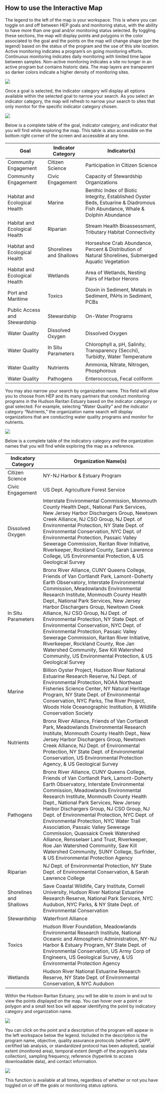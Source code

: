 ## How to use the Interactive Map

The legend to the left of the map is your workspace. This is where you can toggle on and off between HEP goals and monitoring status, with the ability to have more than one goal and/or monitoring status selected. By toggling these sections, the map will display points and polygons in the color associated to the goal and the points on the map will change shape (per the legend) based on the status of the program and the use of this site location. Active monitoring indicates a program’s on going monitoring efforts. Continuous monitoring indicates daily monitoring with limited time lapse between samples. Non-active monitoring indicates a site no longer in an active program but contains historic data. The map layers are transparent so darker colors indicate a higher density of monitoring sites.

![](images/about-map-legend.jpg)

Once a goal is selected, the indicator category will display all options available within the selected goal to narrow your search. As you select an indicator category, the map will refresh to narrow your search to sites that only monitor for the specific indicator category chosen. 

![](images/about-map-category.jpg)

Below is a complete table of the goal, indicator category, and indicator that you will find while exploring the map. This table is also accessible on the bottom right corner of the screen and accessible at any time.

<div id="indicator-categories"></div>

| Goal | Indicator Category | Indicator(s) |
|-------------------------------|--------------------|------------------------------------------------------------------------------------------------------------------------------|
| Community Engagement | Citizen Science | Participation in Citizen Science |
| Community Engagement | Civic Engagement | Capacity of Stewardship Organizations |
| Habitat and Ecological Health | Marine | Benthic Index of Biotic Integrity, Established Oyster Beds, Estuarine & Diadromous Fish Abundance, Whale & Dolphin Abundance |
| Habitat and Ecological Health | Riparian | Stream Health Bioassessment, Tributary Habitat Connectivity |
| Habitat and Ecological Health | Shorelines and Shallows | Horseshoe Crab Abundance, Percent & Distribution of Natural Shorelines, Submerged Aquatic Vegetation |
| Habitat and Ecological Health | Wetlands | Area of Wetlands, Nesting Pairs of Harbor Herons |
| Port and Maritime | Toxics | Dioxin in Sediment, Metals in Sediment, PAHs in Sediment, PCBs |
| Public Access and Stewardship | Stewardship | On-Water Programs |
| Water Quality | Dissolved Oxygen | Dissolved Oxygen |
| Water Quality | In Situ Parameters | Chlorophyll a, pH, Salinity, Transparency (Secchi), Turbidty, Water Temperature |
| Water Quality | Nutrients | Ammonia, Nitrate, Nitrogen, Phosphorous |
| Water Quality | Pathogens | Enterococcus, Fecal coliform |
You may also narrow your search by organization name. This field will allow you to choose from HEP and its many partners that conduct monitoring programs in the Hudson Raritan Estuary based on the indicator category or goal selected. For example, selecting “Water Quality” and the indicator category “Nutrients,” the organization name search will display organizations that are conducting water quality programs and monitor for nutrients. 

![](images/about-map-organization.jpg)

Below is a complete table of the indicatory category and the organization names that you will find while exploring the map as a reference.

| Indicatory Category | Organization Name(s) |
|---------------------|-----------------------------------------------------------------------------------------------------------------------------------------------------------------------------------------------------------------------------------------------------------------------------------------------------------------------------------------------------------------------------------------------------------------------------------------------------------------------------------------------------------------------------------------------------------------------------------------------------------------------------------------------------------------------|
| Citizen Science | NY-NJ Harbor & Estuary Program |
| Civic Engagement | US Dept. Agriculture Forest Service |
| Dissolved Oxygen | Interstate Environmental Commission, Monmouth County Health Dept., National Park Services, New Jersey Harbor Dischargers Group, Newtown Creek Alliance, NJ CSO Group, NJ Dept. of Environmental Protection, NY State Dept. of Environmental Conservation, NYC Dept. of Environmental Protection, Passaic Valley Sewerage Commission, Raritan River Initiative, Riverkeeper, Rockland County, Sarah Lawrence College, US Environmental Protection, & US Geological Survey |
| In Situ Parameters | Bronx River Alliance, CUNY Queens College, Friends of Van Cortlandt Park, Lamont-Doherty Earth Observatory, Interstate Environmental Commission, Meadowlands Environmental Research Institute, Monmouth County Health Dept., National Park Services, New Jersey Harbor Dischargers Group, Newtown Creek Alliance, NJ CSO Group, NJ Dept. of Environmental Protection, NY State Dept. of Environmental Conservation, NYC Dept. of Environmental Protection, Passaic Valley Sewerage Commission, Raritan River Initiative, Riverkeeper, Rockland County, Roe Jan Watershed Community, Saw Kill Watershed Community, US Environmental Protection, & US Geological Survey |
| Marine | Billion Oyster Project, Hudson River National Estuarine Research Reserve, NJ Dept. of Environmental Protection, NOAA Northeast Fisheries Science Center, NY Natural Heritage Program, NY State Dept. of Environmental Conservation, NYC Parks, The River Project, Woods Hole Oceanographic Institution, & Wildlife Conservation Society |
| Nutrients | Bronx River Alliance, Friends of Van Cortlandt Park, Meadowlands Environmental Research Institute, Monmouth County Health Dept., New Jersey Harbor Dischargers Group, Newtown Creek Alliance, NJ Dept. of Environmental Protection, NY State Dept. of Environmental Conservation, US Environmental Protection Agency, & US Geological Survey |
| Pathogens | Bronx River Alliance, CUNY Queens College, Friends of Van Cortlandt Park, Lamont-Doherty Earth Observatory, Interstate Environmental Commission, Meadowlands Environmental Research Institute, Monmouth County Health Dept., National Park Services, New Jersey Harbor Dischargers Group, NJ CSO Group, NJ Dept. of Environmental Protection, NYC Dept. of Environmental Protection, NYC Water Trail Association, Passaic Valley Sewerage Commission, Quassaick Creek Watershed Alliance, Rensselaer Land Trust, Riverkeeper, Roe Jan Watershed Community, Saw Kill Watershed Community, SUNY College, Surfrider, & US Environmental Protection Agency |
| Riparian | NJ Dept. of Environmental Protection, NY State Dept. of Environmental Conservation, & Sarah Lawrence College |
| Shorelines and Shallows | Save Coastal Wildlife, Cary Institute, Cornell University, Hudson River National Estuarine Research Reserve, National Park Services, NYC Audubon, NYC Parks, & NY State Dept. of Environmental Conservation |
| Stewardship | Waterfront Alliance |
| Toxics | Hudson River Foundation, Meadowlands Environmental Research Institute, National Oceanic and Atmospheric Administration, NY-NJ Harbor & Estuary Program, NY State Dept. of Environmental Conservation, US Army Corp of Engineers,  US Geological Survey, & US Environmental Protection Agency |
| Wetlands | Hudson River National Estuarine Research Reserve, NY State Dept. of Environmental Conservation, & NYC Audubon |

Within the Hudson Raritan Estuary, you will be able to zoom in and out to view the points displayed on the map. You can hover over a point or polygon and a small text box will appear identifying the point by indicatory category and organization name.

![](images/about-map-popup.jpg)

You can click on the point and a description of the program will appear in the left workspace below the legend. Included in the description is the program name, objective, quality assurance protocols (whether a QAPP, certified lab analysis, or standardized protocol has been adopted), spatial extent (monitored area), temporal extent (length of the program’s data collection), sampling frequency, reference (hyperlink to access downloadable data), and contact information.  

![](images/about-map-popup-details.jpg)

This function is available at all times, regardless of whether or not you have toggled on or off the goals or monitoring status options. 
